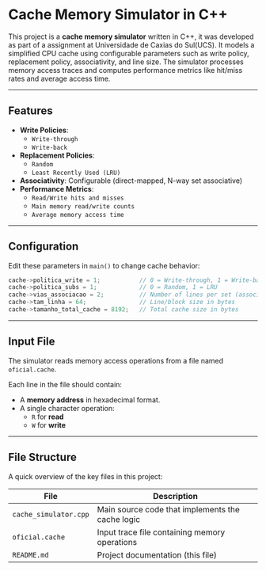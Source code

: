 # Cache Memory Simulator in C++

This project is a **cache memory simulator** written in C++, it was developed as part of a assignment at Universidade de Caxias do Sul(UCS). It models a simplified CPU cache using configurable parameters such as write policy, replacement policy, associativity, and line size. The simulator processes memory access traces and computes performance metrics like hit/miss rates and average access time.

---

## Features

- **Write Policies**:
  - `Write-through`
  - `Write-back`
- **Replacement Policies**:
  - `Random`
  - `Least Recently Used (LRU)`
- **Associativity**: Configurable (direct-mapped, N-way set associative)
- **Performance Metrics**:
  - `Read/Write hits and misses`
  - `Main memory read/write counts`
  - `Average memory access time`

---

## Configuration

Edit these parameters in `main()` to change cache behavior:

```c
cache->politica_write = 1;           // 0 = Write-through, 1 = Write-back
cache->politica_subs = 1;            // 0 = Random, 1 = LRU
cache->vias_associacao = 2;          // Number of lines per set (associativity)
cache->tam_linha = 64;               // Line/block size in bytes
cache->tamanho_total_cache = 8192;   // Total cache size in bytes
```

---

## Input File

The simulator reads memory access operations from a file named `oficial.cache`.

Each line in the file should contain:
- A **memory address** in hexadecimal format.
- A single character operation:
  - `R` for **read**
  - `W` for **write**

---

## File Structure

A quick overview of the key files in this project:

| File                    | Description                                      |
|-------------------------|--------------------------------------------------|
| `cache_simulator.cpp`   | Main source code that implements the cache logic |
| `oficial.cache`         | Input trace file containing memory operations    |
| `README.md`             | Project documentation (this file)                |
